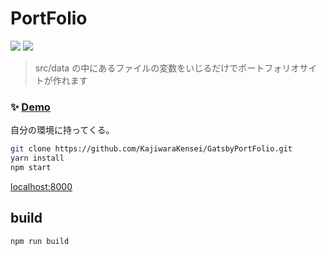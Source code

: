 # PortFolio

<p>
  <img src="https://img.shields.io/static/v1?label=style&message=styled-component&color=07b" />
  <img src="https://img.shields.io/static/v1?label=frontend&message=gatsby&color=57f" />
</p>

> src/data の中にあるファイルの変数をいじるだけでポートフォリオサイトが作れます

### ✨ [Demo](https://kaji-pf.netlify.app/)

自分の環境に持ってくる。

```bash
git clone https://github.com/KajiwaraKensei/GatsbyPortFolio.git
yarn install
npm start
```

[localhost:8000](https://localhost:8000)

## build

```bash
npm run build
```
